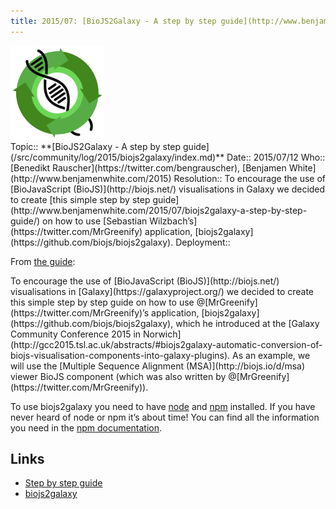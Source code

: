 ```yaml
---
title: 2015/07: [BioJS2Galaxy - A step by step guide](http://www.benjamenwhite.com/2015/07/biojs2galaxy-a-step-by-step-guide/)
---
```

<div class='center'>
<a href='http://www.benjamenwhite.com/2015/07/biojs2galaxy-a-step-by-step-guide/'><img src="/src/images/logos/BioJS.png" alt="BioJS2Galaxy - A step by step guide" width="150" /></a>
</div>





<div class='logbox'>
 Topic:: **[BioJS2Galaxy - A step by step guide](/src/community/log/2015/biojs2galaxy/index.md)**
 Date:: 2015/07/12
 Who:: [Benedikt Rauscher](https://twitter.com/bengrauscher), [Benjamen White](http://www.benjamenwhite.com/2015)
 Resolution:: To encourage the use of [BioJavaScript (BioJS)](http://biojs.net/) visualisations in Galaxy we decided to create [this simple step by step guide](http://www.benjamenwhite.com/2015/07/biojs2galaxy-a-step-by-step-guide/) on how to use [Sebastian Wilzbach’s](https://twitter.com/MrGreenify) application, [biojs2galaxy](https://github.com/biojs/biojs2galaxy).
 Deployment:: 
</div>

From [the guide](http://www.benjamenwhite.com/2015/07/biojs2galaxy-a-step-by-step-guide/):

<div class='indent'>
To encourage the use of [BioJavaScript (BioJS)](http://biojs.net/) visualisations in [Galaxy](https://galaxyproject.org/) we decided to create this simple step by step guide on how to use @[MrGreenify](https://twitter.com/MrGreenify)’s application, [biojs2galaxy](https://github.com/biojs/biojs2galaxy), which he introduced at the [Galaxy Community Conference 2015 in Norwich](http://gcc2015.tsl.ac.uk/abstracts/#biojs2galaxy-automatic-conversion-of-biojs-visualisation-components-into-galaxy-plugins). As an example, we will use the [Multiple Sequence Alignment (MSA)](http://biojs.io/d/msa) viewer BioJS component (which was also written by @[MrGreenify](https://twitter.com/MrGreenify)).

To use biojs2galaxy you need to have [node](https://nodejs.org/) and [npm](https://www.npmjs.com/) installed. If you have never heard of node or npm it’s about time! You can find all the information you need in the [npm documentation](https://docs.npmjs.com/getting-started/what-is-npm).
</div>

## Links

* [Step by step guide](http://www.benjamenwhite.com/2015/07/biojs2galaxy-a-step-by-step-guide/)
* [biojs2galaxy](https://github.com/biojs/biojs2galaxy)
